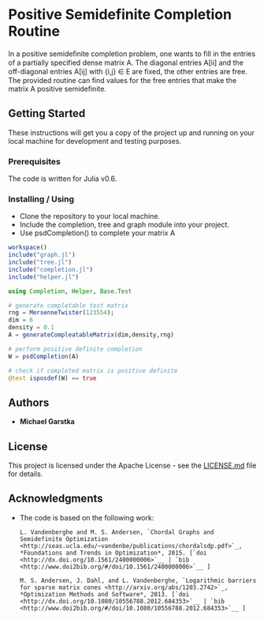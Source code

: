 # Positive Semidefinite Completion Routine

In a positive semideﬁnite completion problem, one wants to fill in the entries of a partially specified dense matrix A.
The diagonal entries A[ii] and the off-diagonal entries A[ij] with {i,j} ∈ E are ﬁxed, the other entries are free. The provided routine can find values for the free entries that make the matrix A positive semidefinite.

## Getting Started

These instructions will get you a copy of the project up and running on your local machine for development and testing purposes.

### Prerequisites

The code is written for Julia v0.6.


### Installing / Using

- Clone the repository to your local machine.
- Include the completion, tree and graph module into your project.
- Use psdCompletion() to complete your matrix A

```julia
workspace()
include("graph.jl")
include("tree.jl")
include("completion.jl")
include("helper.jl")

using Completion, Helper, Base.Test

# generate completable test matrix
rng = MersenneTwister(123554);
dim = 6
density = 0.1
A = generateCompleatableMatrix(dim,density,rng)

# perform positive definite completion
W = psdCompletion(A)

# check if completed matrix is positive definite
@test isposdef(W) == true
```

## Authors

* **Michael Garstka**


## License

This project is licensed under the Apache License - see the [LICENSE.md](LICENSE.md) file for details.

## Acknowledgments

* The code is based on the following work:
      
      L. Vandenberghe and M. S. Andersen, `Chordal Graphs and 
      Semidefinite Optimization <http://seas.ucla.edu/~vandenbe/publications/chordalsdp.pdf>`_, *Foundations and Trends in Optimization*, 2015. [`doi <http://dx.doi.org/10.1561/2400000006>`__ | `bib <http://www.doi2bib.org/#/doi/10.1561/2400000006>`__ ]
      
      M. S. Andersen, J. Dahl, and L. Vandenberghe, `Logarithmic barriers
      for sparse matrix cones <http://arxiv.org/abs/1203.2742>`_, *Optimization Methods and Software*, 2013. [`doi <http://dx.doi.org/10.1080/10556788.2012.684353>`__ | `bib <http://www.doi2bib.org/#/doi/10.1080/10556788.2012.684353>`__ ]
